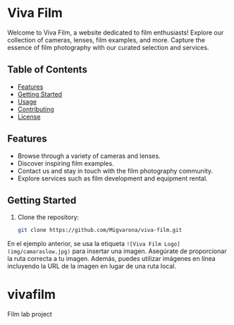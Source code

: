 # Viva Film

Welcome to Viva Film, a website dedicated to film enthusiasts! Explore our collection of cameras, lenses, film examples, and more. Capture the essence of film photography with our curated selection and services.

## Table of Contents

- [Features](#features)
- [Getting Started](#getting-started)
- [Usage](#usage)
- [Contributing](#contributing)
- [License](#license)

## Features

- Browse through a variety of cameras and lenses.
- Discover inspiring film examples.
- Contact us and stay in touch with the film photography community.
- Explore services such as film development and equipment rental.

## Getting Started

1. Clone the repository:

   ```bash
   git clone https://github.com/Migvarona/viva-film.git

   
En el ejemplo anterior, se usa la etiqueta `![Viva Film Logo](img/camaraslow.jpg)` para insertar una imagen. Asegúrate de proporcionar la ruta correcta a tu imagen. Además, puedes utilizar imágenes en línea incluyendo la URL de la imagen en lugar de una ruta local.

# vivafilm
Film lab project
